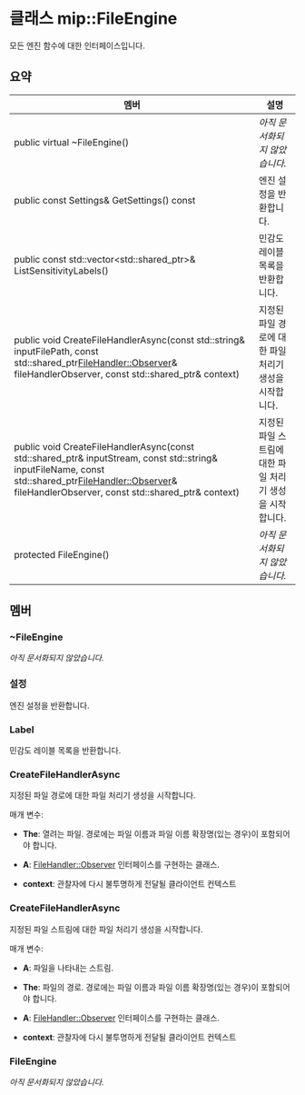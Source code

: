 # <a name="class-mipfileengine"></a>클래스 mip::FileEngine 
모든 엔진 함수에 대한 인터페이스입니다.
  
## <a name="summary"></a>요약
 멤버                        | 설명                                
--------------------------------|---------------------------------------------
 public virtual ~FileEngine()  | _아직 문서화되지 않았습니다._
 public const Settings& GetSettings() const  |  엔진 설정을 반환합니다.
public const std::vector<std::shared_ptr<Label>>& ListSensitivityLabels()  |  민감도 레이블 목록을 반환합니다.
public void CreateFileHandlerAsync(const std::string& inputFilePath, const std::shared_ptr<FileHandler::Observer>& fileHandlerObserver, const std::shared_ptr<void>& context)  |  지정된 파일 경로에 대한 파일 처리기 생성을 시작합니다.
public void CreateFileHandlerAsync(const std::shared_ptr<Stream>& inputStream, const std::string& inputFileName, const std::shared_ptr<FileHandler::Observer>& fileHandlerObserver, const std::shared_ptr<void>& context)  |  지정된 파일 스트림에 대한 파일 처리기 생성을 시작합니다.
 protected FileEngine()  | _아직 문서화되지 않았습니다._
  
## <a name="members"></a>멤버
  
### <a name="fileengine"></a>~FileEngine
_아직 문서화되지 않았습니다._

  
### <a name="settings"></a>설정
엔진 설정을 반환합니다.
  
### <a name="label"></a>Label
민감도 레이블 목록을 반환합니다.
  
### <a name="createfilehandlerasync"></a>CreateFileHandlerAsync
지정된 파일 경로에 대한 파일 처리기 생성을 시작합니다.

매개 변수:  
* **The**: 열려는 파일. 경로에는 파일 이름과 파일 이름 확장명(있는 경우)이 포함되어야 합니다. 


* **A**: [FileHandler::Observer](class_mip_filehandler_observer.md) 인터페이스를 구현하는 클래스. 


* **context**: 관찰자에 다시 불투명하게 전달될 클라이언트 컨텍스트


  
### <a name="createfilehandlerasync"></a>CreateFileHandlerAsync
지정된 파일 스트림에 대한 파일 처리기 생성을 시작합니다.

매개 변수:  
* **A**: 파일을 나타내는 스트림. 


* **The**: 파일의 경로. 경로에는 파일 이름과 파일 이름 확장명(있는 경우)이 포함되어야 합니다. 


* **A**: [FileHandler::Observer](class_mip_filehandler_observer.md) 인터페이스를 구현하는 클래스. 


* **context**: 관찰자에 다시 불투명하게 전달될 클라이언트 컨텍스트


  
### <a name="fileengine"></a>FileEngine
_아직 문서화되지 않았습니다._
